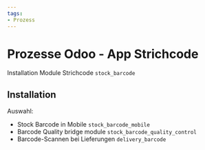 ```yaml
---
tags:
- Prozess
---
```

# Prozesse Odoo - App Strichcode
Installation Module Strichcode `stock_barcode`

## Installation

Auswahl:
* Stock Barcode in Mobile `stock_barcode_mobile`
* Barcode Quality bridge module `stock_barcode_quality_control`
* Barcode-Scannen bei Lieferungen `delivery_barcode`
